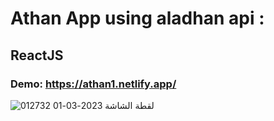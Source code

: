 # Athan App using aladhan api :

## ReactJS 

### Demo: https://athan1.netlify.app/


![لقطة الشاشة 2023-03-01 012732](https://user-images.githubusercontent.com/116006550/221996167-aa3f6a0c-0c8b-40ff-beba-f0b13e452195.png)
